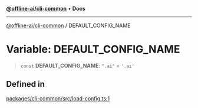 [**@offline-ai/cli-common**](../README.md) • **Docs**

***

[@offline-ai/cli-common](../globals.md) / DEFAULT\_CONFIG\_NAME

# Variable: DEFAULT\_CONFIG\_NAME

> `const` **DEFAULT\_CONFIG\_NAME**: `".ai"` = `'.ai'`

## Defined in

[packages/cli-common/src/load-config.ts:1](https://github.com/offline-ai/cli-common.js/blob/f6a85180bf9380ea5724491bad10640d89b65446/src/load-config.ts#L1)
